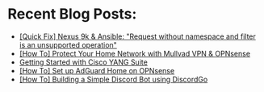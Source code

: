 # Recent Blog Posts: 

<!-- BLOG-POST-LIST:START -->
- [[Quick Fix] Nexus 9k &amp; Ansible: &quot;Request without namespace and filter is an unsupported operation&quot;](https://0x2142.com/quick-fix-nexus-9k-ansible-netconf/)
- [[How To] Protect Your Home Network with Mullvad VPN &amp; OPNsense](https://0x2142.com/how-to-protect-your-home-network-with-mullvad-vpn-opnsense/)
- [Getting Started with Cisco YANG Suite](https://0x2142.com/getting-started-with-cisco-yang-suite/)
- [[How To] Set up AdGuard Home on OPNsense](https://0x2142.com/how-to-set-up-adguard-on-opnsense/)
- [[How To] Building a Simple Discord Bot using DiscordGo](https://0x2142.com/how-to-discordgo-bot/)
<!-- BLOG-POST-LIST:END -->
